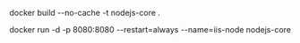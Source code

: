 docker build --no-cache -t nodejs-core .

docker run -d -p 8080:8080 --restart=always --name=iis-node nodejs-core